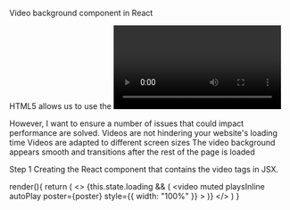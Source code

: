 Video background component in React
 
HTML5 allows us to use the <video> element very comfortably and easily.
 
However, I want to ensure a number of issues that could impact performance are solved.
Videos are not hindering your website's loading time
Videos are adapted to different screen sizes
The video background appears smooth and transitions after the rest of the page is loaded

Step 1
Creating the React component that contains the video tags in JSX.
 
  render(){
    return (
      <>
         {this.state.loading && (
           <video
             muted
             playsInline
             autoPlay
             poster={poster}
              style={{
                width: "100%"
              }}
            >
              <source src={videoBg} type="video/mp4" />
            </video>
         )}
      </>
    )
  }


